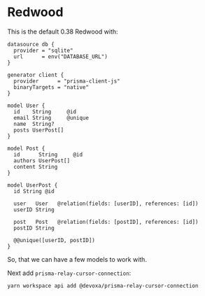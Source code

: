 # Redwood

This is the default 0.38 Redwood with:

```prisma
datasource db {
  provider = "sqlite"
  url      = env("DATABASE_URL")
}

generator client {
  provider      = "prisma-client-js"
  binaryTargets = "native"
}

model User {
  id    String     @id
  email String     @unique
  name  String?
  posts UserPost[]
}

model Post {
  id      String     @id
  authors UserPost[]
  content String
}

model UserPost {
  id String @id

  user   User   @relation(fields: [userID], references: [id])
  userID String

  post   Post   @relation(fields: [postID], references: [id])
  postID String

  @@unique([userID, postID])
}
```

So, that we can have a few models to work with.

Next add `prisma-relay-cursor-connection`:

```sh
yarn workspace api add @devoxa/prisma-relay-cursor-connection
```

